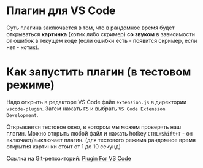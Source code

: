 # Плагин для VS Code
Суть плагина заключается в том, что в рандомное время будет открываться **картинка** (котик либо скример) **со звуком** в зависимости от ошибок в текущем коде (если ошибки есть - появится скример, если нет - котик).

# Как запустить плагин (в тестовом режиме)
Надо открыть в редакторе VS Code файл `extension.js` в директории `vscode-plugin`. Затем нажать `F5` и выбрать `VS Code Extension Development`.

Открывается тестовое окно, в котором мы можем проверять наш плагин. Можно открыть любой файл и нажать hotkey `CTRL+Shift+T` - он включает/выключает плагин. (для тестового режима рандомное время открытия картинки стоит от 1 до 10 секунд)

Ссылка на Git-репозиторий: [Plugin For VS Code](https://github.com/BUBLYAASH/plugin-vscode)